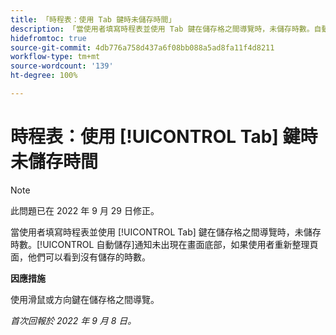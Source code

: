 ```yaml
---
title: 「時程表：使用 Tab 鍵時未儲存時間」
description: 「當使用者填寫時程表並使用 Tab 鍵在儲存格之間導覽時，未儲存時數。自動儲存通知未出現在畫面底部，如果使用者重新整理頁面，他們可以看到沒有儲存的時數。」
hidefromtoc: true
source-git-commit: 4db776a758d437a6f08bb088a5ad8fa11f4d8211
workflow-type: tm+mt
source-wordcount: '139'
ht-degree: 100%

---
```



# 時程表：使用 [!UICONTROL Tab] 鍵時未儲存時間

>[!NOTE]
>
>此問題已在 2022 年 9 月 29 日修正。

當使用者填寫時程表並使用 [!UICONTROL Tab] 鍵在儲存格之間導覽時，未儲存時數。[!UICONTROL 自動儲存]通知未出現在畫面底部，如果使用者重新整理頁面，他們可以看到沒有儲存的時數。

**因應措施**

使用滑鼠或方向鍵在儲存格之間導覽。

_首次回報於 2022 年 9 月 8 日。_

